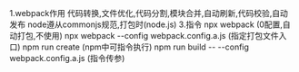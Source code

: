 1.webpack作用
    代码转换,文件优化,代码分割,模块合并,自动刷新,代码校验,自动发布
    node遵从commonjs规范,打包时(node.js)
3.指令
  npx webpack (0配置,自动打包,不使用)
  npx webpack --config webpack.config.a.js (指定打包文件入口)
  npm run create  (npm中可指令执行)
  npm run build -- --config webpack.config.a.js  (指令传参)